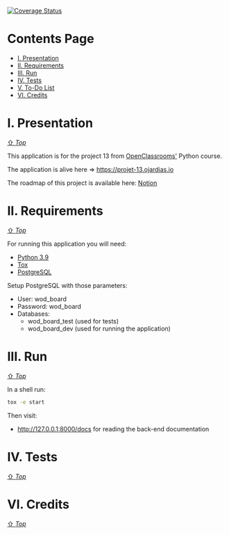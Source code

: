 [![Coverage Status][coverage-badge]][coverage-link]

[coverage-link]: https://coveralls.io/github/GuillaumeOj/P13-WOD-Board?branch=main
[coverage-badge]: https://coveralls.io/repos/github/GuillaumeOj/P13-WOD-Board/badge.svg?branch=main

# Contents Page

- [I. Presentation](#i-presentation)
- [II. Requirements](#ii-requirements)
- [III. Run](#iii-run)
- [IV. Tests](#iv-tests)
- [V. To-Do List](#v-to-do-list)
- [VI. Credits](#vi-credits)

# I. Presentation
[⇧ *Top*](#contents-page)

This application is for the project 13 from [OpenClassrooms'](https://openclassrooms.com/fr/paths/68/projects/162/assignment) Python course.

The application is alive here => https://projet-13.ojardias.io

The roadmap of this project is available here: [Notion](https://www.notion.so/guillaumeoj/8c4537ce16a44754b703d0885754ec1f?v=8e9d19219c2c4c91ae945ff554e63453)

# II. Requirements
[⇧ *Top*](#contents-page)

For running this application you will need:
- [Python 3.9](https://www.python.org/)
- [Tox](https://tox.readthedocs.io)
- [PostgreSQL](https://www.postgresql.org)

Setup PostgreSQL with those parameters:
- User: wod_board
- Password: wod_board
- Databases:
  - wod_board_test (used for tests)
  - wod_board_dev (used for running the application)

# III. Run
[⇧ *Top*](#contents-page)

In a shell run:

```sh
tox -e start
```

Then visit:
- http://127.0.0.1:8000/docs for reading the back-end documentation

# IV. Tests
[⇧ *Top*](#contents-page)

# VI. Credits
[⇧ *Top*](#contents-page)
